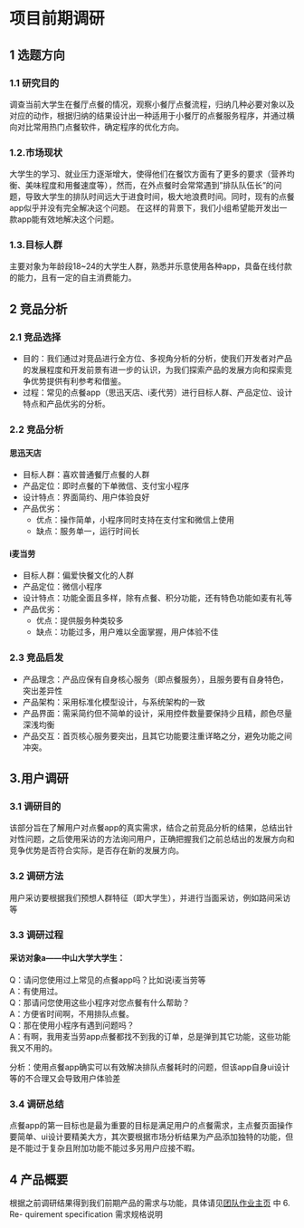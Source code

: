 # 项目前期调研

## 1 选题方向

### 1.1 研究目的
调查当前大学生在餐厅点餐的情况，观察小餐厅点餐流程，归纳几种必要对象以及对应的动作，根据归纳的结果设计出一种适用于小餐厅的点餐服务程序，并通过横向对比常用热门点餐软件，确定程序的优化方向。

### 1.2.市场现状
大学生的学习、就业压力逐渐增大，使得他们在餐饮方面有了更多的要求（营养均衡、美味程度和用餐速度等），然而，在外点餐时会常常遇到”排队队伍长”的问题，导致大学生的排队时间远大于进食时间，极大地浪费时间。同时，现有的点餐app似乎并没有完全解决这个问题。
在这样的背景下，我们小组希望能开发出一款app能有效地解决这个问题。

### 1.3.目标人群
主要对象为年龄段18~24的大学生人群，熟悉并乐意使用各种app，具备在线付款的能力，且有一定的自主消费能力。

## 2 竞品分析

### 2.1 竞品选择

- 目的：我们通过对竞品进行全方位、多视角分析的分析，使我们开发者对产品的发展程度和开发前景有进一步的认识，为我们探索产品的发展方向和探索竞争优势提供有利参考和借鉴。
- 过程：常见的点餐app（思迅天店、i麦代劳）进行目标人群、产品定位、设计特点和产品优劣的分析。

### 2.2 竞品分析

#### 思迅天店

- 目标人群：喜欢普通餐厅点餐的人群 
- 产品定位：即时点餐的下单微信、支付宝小程序
- 设计特点：界面简约、用户体验良好
- 产品优劣：
    - 优点：操作简单，小程序同时支持在支付宝和微信上使用 
    - 缺点：服务单一，运行时间长

#### i麦当劳

- 目标人群：偏爱快餐文化的人群
- 产品定位：微信小程序
- 设计特点：功能全面且多样，除有点餐、积分功能，还有特色功能如麦有礼等
- 产品优劣：
    - 优点：提供服务种类较多
    - 缺点：功能过多，用户难以全面掌握，用户体验不佳

### 2.3 竞品启发

- 产品理念：产品应保有自身核心服务（即点餐服务），且服务要有自身特色，突出差异性 
- 产品架构：采用标准化模型设计，与系统架构的一致
- 产品界面：需采简约但不简单的设计，采用控件数量要保持少且精，颜色尽量深浅均衡
- 产品交互：首页核心服务要突出，且其它功能要注重详略之分，避免功能之间冲突。

## 3.用户调研

### 3.1 调研目的
该部分旨在了解用户对点餐app的真实需求，结合之前竞品分析的结果，总结出针对性问题，之后使用采访的方法询问用户，正确把握我们之前总结出的发展方向和竞争优势是否符合实际，是否存在新的发展方向。

### 3.2 调研方法
用户采访要根据我们预想人群特征（即大学生），并进行当面采访，例如路间采访等

### 3.3 调研过程

#### 采访对象a——中山大学大学生：

Q：请问您使用过上常见的点餐app吗？比如说i麦当劳等  
A：有使用过。  
Q：那请问您使用这些小程序对您点餐有什么帮助？  
A：方便省时间啊，不用排队点餐。  
Q：那在使用小程序有遇到问题吗？  
A：有啊，我用麦当劳app点餐都找不到我的订单，总是弹到其它功能，这些功能我又不用的。

分析：使用点餐app确实可以有效解决排队点餐耗时的问题，但该app自身ui设计等的不合理又会导致用户体验差

### 3.4 调研总结

点餐app的第一目标也是最为重要的目标是满足用户的点餐需求，主点餐页面操作要简单、ui设计要精美大方，其次要根据市场分析结果为产品添加独特的功能，但是不能过于复杂且附加功能不能过多另用户应接不暇。

## 4 产品概要

根据之前调研结果得到我们前期产品的需求与功能，具体请见[团队作业主页](https://owl-movies-ticket-system.github.io/Dashboard/) 中 6. Re- quirement specification 需求规格说明
